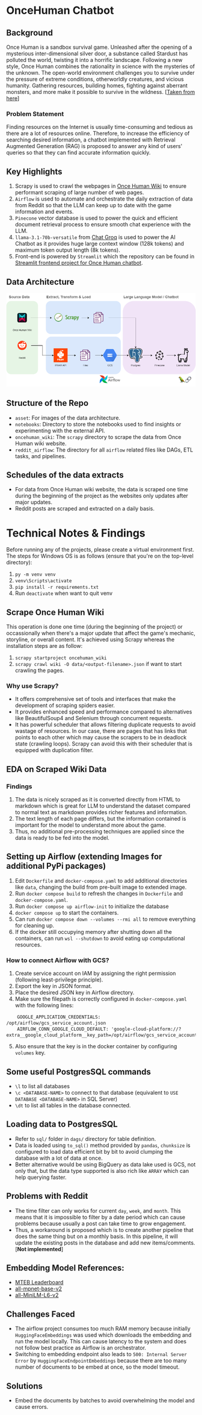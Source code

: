 # OnceHuman Chatbot

## Background
Once Human is a sandbox survival game. Unleashed after the opening of a mysterious inter-dimensional silver door, a substance called Stardust has polluted the world, twisting it into a horrific landscape. Following a new style, Once Human combines the rationality in science with the mysteries of the unknown. The open-world environment challenges you to survive under the pressure of extreme conditions, otherworldly creatures, and vicious humanity. Gathering resources, building homes, fighting against aberrant monsters, and more make it possible to survive in the wildness. [[Taken from here](https://once-human.fandom.com/wiki/Main_Page)]

### Problem Statement
Finding resources on the Internet is usually time-consuming and tedious as there are a lot of resources online. Therefore, to increase the efficiency of searching desired information, a chatbot implemented with Retrieval Augmented Generation (RAG) is proposed to answer any kind of users' queries so that they can find accurate information quickly. 

## Key Highlights
1. Scrapy is used to crawl the webpages in [Once Human Wiki](https://once-human.fandom.com/wiki/Main_Page) to ensure performant scraping of large number of web pages.
2. `Airflow` is used to automate and orchestrate the daily extraction of data from Reddit so that the LLM can keep up to date with the game information and events.
3. `Pinecone` vector database is used to power the quick and efficient document retrieval process to ensure smooth chat experience with the LLM.
4. `llama-3.1-70b-versatile` from [Chat Groq](https://console.groq.com/docs/models) is used to power the AI Chatbot as it provides huge large context window (128k tokens) and maximum token output length (8k tokens).
5. Front-end is powered by `Streamlit` which the repository can be found in [Streamlit frontend project for Once Human chatbot](https://github.com/HkFromMY/oncehuman-frontend).

## Data Architecture
![Screenshot](https://github.com/HkFromMY/oncehuman-chatbot/blob/main/asset/data_architecture.png)

## Structure of the Repo
- `asset`: For images of the data architecture.
- `notebooks`: Directory to store the notebooks used to find insights or experimenting with the external API.
- `oncehuman_wiki`: The `scrapy` directory to scrape the data from Once Human wiki website.
- `reddit_airflow`: The directory for all `airflow` related files like DAGs, ETL tasks, and pipelines.

## Schedules of the data extracts
- For data from Once Human wiki website, the data is scraped one time during the beginning of the project as the websites only updates after major updates.
- Reddit posts are scraped and extracted on a daily basis. 

# Technical Notes & Findings
Before running any of the projects, please create a virtual environment first. The steps for Windows OS is as follows (ensure that you're on the top-level directory):
1. `py -m venv venv`
2. `venv\Scripts\activate`
3. `pip install -r requirements.txt`
4. Run `deactivate` when want to quit venv

## Scrape Once Human Wiki
This operation is done one time (during the beginning of the project) or occassionally when there's a major update that affect the game's mechanic, storyline, or overall content. It's achieved using Scrapy whereas the installation steps are as follow:
1. `scrapy startproject oncehuman_wiki`
2. `scrapy crawl wiki -O data/<output-filename>.json` if want to start crawling the pages.

### Why use Scrapy?
- It offers comprehensive set of tools and interfaces that make the development of scraping spiders easier. 
- It provides enhanced speed and performance compared to alternatives like BeautifulSoup4 and Selenium through concurrent requests. 
- It has powerful scheduler that allows filtering duplicate requests to avoid wastage of resources. In our case, there are pages that has links that points to each other which may cause the scrapers to be in deadlock state (crawling loops). Scrapy can avoid this with their scheduler that is equipped with duplication filter.

## EDA on Scraped Wiki Data
### Findings
1. The data is nicely scraped as it is converted directly from HTML to markdown which is great for LLM to understand the dataset compared to normal text as markdown provides richer features and information.
2. The text length of each page differs, but the information contained is important for the model to understand more about the game. 
3. Thus, no additional pre-processing techniques are applied since the data is ready to be fed into the model. 

## Setting up Airflow (extending Images for additional PyPi packages)
1. Edit `Dockerfile` and `docker-compose.yaml` to add additional directories like `data`, changing the build from pre-built image to extended image.
2. Run `docker compose build` to refresh the changes in `Dockerfile` and `docker-compose.yaml`.
3. Run `docker compose up airflow-init` to initialize the database
4. `docker compose up` to start the containers.
5. Can run `docker compose down --volumes --rmi all` to remove everything for cleaning up.
6. If the docker still occupying memory after shutting down all the containers, can run `wsl --shutdown` to avoid eating up computational resources.

### How to connect Airflow with GCS?
1. Create service account on IAM by assigning the right permission (following least-privilege principle).
2. Export the key in JSON format.
3. Place the desired JSON key in Airflow directory.
4. Make sure the filepath is correctly configured in `docker-compose.yaml` with the following lines:
```
    GOOGLE_APPLICATION_CREDENTIALS: /opt/airflow/gcs_service_account.json
    AIRFLOW_CONN_GOOGLE_CLOUD_DEFAULT: 'google-cloud-platform://?extra__google_cloud_platform__key_path=/opt/airflow/gcs_service_account.json'
```
5. Also ensure that the key is in the docker container by configuring `volumes` key.

## Some useful PostgresSQL commands
- `\l` to list all databases
- `\c <DATABASE-NAME>` to connect to that database (equivalent to `USE DATABASE <DATABASE-NAME>` in SQL Server)
- `\dt` to list all tables in the database connected.

## Loading data to PostgresSQL
- Refer to `sql/` folder in `dags/` directory for table definition.
- Data is loaded using `to_sql()` method provided by `pandas`, `chunksize` is configured to load data efficient bit by bit to avoid clumping the database with a lot of data at once.
- Better alternative would be using BigQuery as data lake used is GCS, not only that, but the data type supported is also rich like `ARRAY` which can help querying faster.

## Problems with Reddit
- The time filter can only works for current `day`, `week`, and `month`. This means that it is impossible to filter by a date period which can cause problems because usually a post can take time to grow engagement.
- Thus, a workaround is proposed which is to create another pipeline that does the same thing but on a monthly basis. In this pipeline, it will update the existing posts in the database and add new items/comments. [**Not implemented**]

## Embedding Model References:
- [MTEB Leaderboard](https://huggingface.co/spaces/mteb/leaderboard)
- [all-mpnet-base-v2](https://huggingface.co/sentence-transformers/all-mpnet-base-v2)
- [all-MiniLM-L6-v2](https://huggingface.co/sentence-transformers/all-MiniLM-L6-v2)

## Challenges Faced
- The airflow project consumes too much RAM memory because initially `HuggingFaceEmbeddings` was used which downloads the embedding and run the model locally. This can cause latency to the system and does not follow best practice as Airflow is an orchestrator. 
- Switching to embedding endpoint also leads to `500: Internal Server Error` by `HuggingFaceEndpointEmbeddings` because there are too many number of documents to be embed at once, so the model timeout. 

## Solutions
- Embed the documents by batches to avoid overwhelming the model and cause errors.
